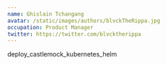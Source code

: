 ```yaml
---
name: Ghislain Tchangang
avatar: /static/images/authors/blvckTheRippa.jpg
occupation: Product Manager
twitter: https://twitter.com/blvcktherippa
---
```


deploy_castlemock_kubernetes_helm
